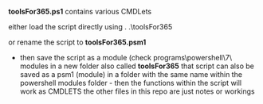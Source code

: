 <b>toolsFor365.ps1</b> contains various CMDLets

either load the script directly using . .\toolsFor365

or rename the script to <b>toolsFor365.psm1</b>
 - then save the script as a module (check programs\powershell\7\ modules in a new folder also called <b>toolsFor365</b> 
 that script can also be saved as a psm1 (module) in a folder with the same name within the powershell modules folder - then the functions within the script will work as CMDLETS
the other files in this repo are just notes or workings

